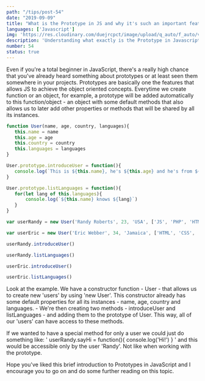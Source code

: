 ```yaml
---
path: "/tips/post-54"
date: "2019-09-09"
title: "What is the Prototype in JS and why it's such an important feature"
languages: ['Javascript']
img: 'https://res.cloudinary.com/duejrcpct/image/upload/q_auto/f_auto/v1586883987/tips/54-1_ai4yjn.png'
description: 'Understanding what exactly is the Prototype in Javascript and what is its importance'
number: 54
status: true
---
```


Even if you're a total beginner in JavaScript, there's a really high chance that you've already heard something about prototypes or at least seen them somewhere in your projects. Prototypes are basically one the features that allows JS to achieve the object oriented concepts. Everytime we create function or an object, for example, a prototype will be added automatically to this function/object - an object with some default methods that also allows us to later add other properties or methods that will be shared by all its instances.

 ```javascript
function User(name, age, country, languages){
    this.name = name
    this.age = age
    this.country = country
    this.languages = languages
}

User.prototype.introduceUser = function(){
    console.log(`This is ${this.name}, he's ${this.age} and he's from ${this.country}`)
}

User.prototype.listLanguages = function(){
    for(let lang of this.languages){
        console.log(`${this.name} knows ${lang}`)
    }
}

var userRandy = new User('Randy Roberts', 23, 'USA', ['JS', 'PHP', 'HTML', 'CSS'])

var userEric = new User('Eric Webber', 34, 'Jamaica', ['HTML', 'CSS', 'MONGODB', 'RUBY'])

userRandy.introduceUser()

userRandy.listLanguages()

userEric.introduceUser()

userEric.listLanguages()
 ```

Look at the example. We have a constructor function - User - that allows us to create new 'users' by using 'new User'. This constructor already has some default properties for all its instances - name, age, country and languages. -
We're then creating two methods - introduceUser and listLanguages - and adding them to the prototype of User. This way, all of our 'users' can have access to these methods.

If we wanted to have a special method for only a user we could just do something like: ' userRandy.sayHi = function(){ console.log('Hi!') } ' and this would be accessible only by the user 'Randy'. Not like when working with the prototype.

Hope you've liked this brief introduction to Prototypes in JavaScript and I encourage you to go on and do some further reading on this topic.